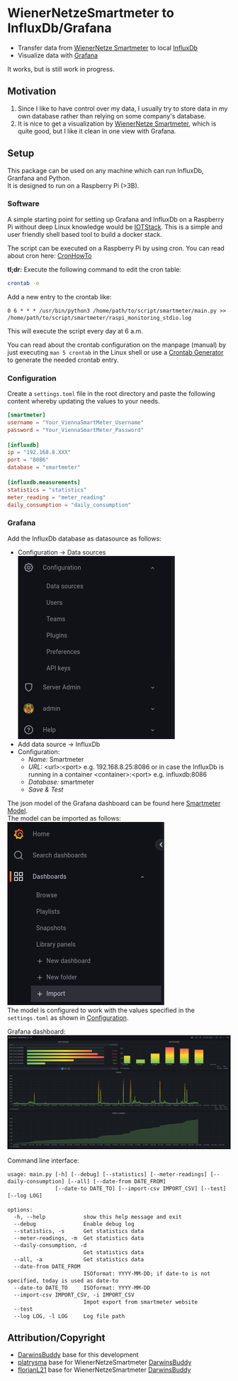 # WienerNetzeSmartmeter to InfluxDb/Grafana
- Transfer data from [WienerNetze Smartmeter](https://www.wienernetze.at/smartmeter) to local [InfluxDb](https://www.influxdata.com/)
- Visualize data with [Grafana](https://grafana.com/)

It works, but is still work in progress.

## Motivation
1. Since I like to have control over my data, I usually try to store data in my own database rather than relying on some company's database.
2. It is nice to get a visualization by [WienerNetze Smartmeter](https://www.wienernetze.at/smartmeter), which is quite good, but I like it clean in one view with Grafana.

## Setup
This package can be used on any machine which can run InfluxDb, Granfana and Python.<br>
It is designed to run on a Raspberry Pi (>3B).

### Software
A simple starting point for setting up Grafana and InfluxDb on a Raspberry Pi without deep Linux knowledge would be [IOTStack](https://sensorsiot.github.io/IOTstack/).
This is a simple and user friendly shell based tool to build a docker stack.

The script can be executed on a Raspberry Pi by using cron. You can read about cron here: [CronHowTo](https://help.ubuntu.com/community/CronHowto)

**tl;dr:**
Execute the following command to edit the cron table:

```sh
crontab -e
```
Add a new entry to the crontab like:

```
0 6 * * * /usr/bin/python3 /home/path/to/script/smartmeter/main.py >> /home/path/to/script/smartmeter/raspi_monitoring_stdio.log
```
This will execute the script every day at 6 a.m.

You can read about the crontab configuration on the manpage (manual) by just executing `man 5 crontab` in the Linux shell or use a [Crontab Generator](https://crontab-generator.org/) to generate the needed crontab entry.

### Configuration
Create a `settings.toml` file in the root directory and paste the following content whereby updating the values to your needs.

```toml
[smartmeter]
username = "Your_ViennaSmartMeter_Username"
password = "Your_ViennaSmartMeter_Password"

[influxdb]
ip = "192.168.8.XXX"
port = "8086"
database = "smartmeter"

[influxdb.measurements]
statistics = "statistics"
meter_reading = "meter_reading"
daily_consumption = "daily_consumption"
```

### Grafana
Add the InfluxDb database as datasource as follows:<br>
- Configuration -> Data sources<br>
![Grafana Dashboard Import](doc/Grafana_datasource_configuration.png)
- Add data source -> InfluxDb
- Configuration:
  - *Name:* Smartmeter
  - *URL:* \<url\>:\<port\> e.g. 192.168.8.25:8086 or in case the InfluxDb is running in a container \<container\>:\<port\> e.g. influxdb:8086
  - *Database:* smartmeter
  - *Save & Test*

The json model of the Grafana dashboard can be found here [Smartmeter Model](grafana/smartmeter.json).<br>
The model can be imported as follows:<br>
![Grafana Dashboard Import](doc/Grafana_dashboard_import.png)<br>
The model is configured to work with the values specified in the `settings.toml` as shown in [Configuration](#Configuration).

Grafana dashboard:<br>
![Grafana Dashboard](doc/Grafana_dashboard.png)

Command line interface:
```
usage: main.py [-h] [--debug] [--statistics] [--meter-readings] [--daily-consumption] [--all] [--date-from DATE_FROM]
               [--date-to DATE_TO] [--import-csv IMPORT_CSV] [--test] [--log LOG]

options:
  -h, --help            show this help message and exit
  --debug               Enable debug log
  --statistics, -s      Get statistics data
  --meter-readings, -m  Get statistics data
  --daily-consumption, -d
                        Get statistics data
  --all, -a             Get statistics data
  --date-from DATE_FROM
                        ISOformat: YYYY-MM-DD; if date-to is not specified, today is used as date-to
  --date-to DATE_TO     ISOformat: YYYY-MM-DD
  --import-csv IMPORT_CSV, -i IMPORT_CSV
                        Impot export from smartmeter website
  --test
  --log LOG, -l LOG     Log file path

```


## Attribution/Copyright
- [DarwinsBuddy](https://github.com/DarwinsBuddy) base for this development
- [platrysma](https://github.com/platysma) base for WienerNetzeSmartmeter [DarwinsBuddy](https://github.com/DarwinsBuddy/WienerNetzeSmartmeter)
- [florianL21](https://github.com/florianL21) base for WienerNetzeSmartmeter [DarwinsBuddy](https://github.com/DarwinsBuddy/WienerNetzeSmartmeter)
